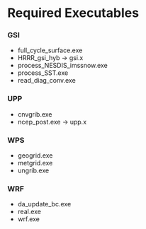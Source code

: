 # Required Executables

### GSI
- full\_cycle\_surface.exe
- HRRR\_gsi\_hyb -> gsi.x
- process\_NESDIS\_imssnow.exe
- process\_SST.exe
- read\_diag\_conv.exe

### UPP
- cnvgrib.exe
- ncep\_post.exe -> upp.x

### WPS
- geogrid.exe
- metgrid.exe
- ungrib.exe

### WRF
- da\_update\_bc.exe
- real.exe
- wrf.exe
